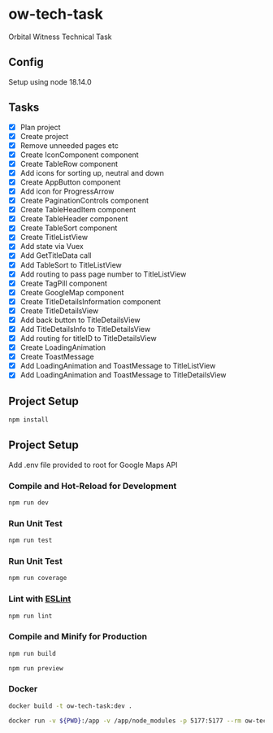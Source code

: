 # ow-tech-task

Orbital Witness Technical Task

## Config

Setup using node 18.14.0

## Tasks

- [x] Plan project
- [x] Create project
- [x] Remove unneeded pages etc
- [x] Create IconComponent component
- [x] Create TableRow component
- [x] Add icons for sorting up, neutral and down
- [x] Create AppButton component
- [x] Add icon for ProgressArrow
- [x] Create PaginationControls component
- [x] Create TableHeadItem component
- [x] Create TableHeader component
- [x] Create TableSort component
- [x] Create TitleListView
- [x] Add state via Vuex
- [x] Add GetTitleData call
- [x] Add TableSort to TitleListView
- [x] Add routing to pass page number to TitleListView
- [x] Create TagPill component
- [x] Create GoogleMap component
- [x] Create TitleDetailsInformation component
- [x] Create TitleDetailsView
- [x] Add back button to TitleDetailsView
- [x] Add TitleDetailsInfo to TitleDetailsView
- [x] Add routing for titleID to TitleDetailsView
- [x] Create LoadingAnimation
- [x] Create ToastMessage
- [x] Add LoadingAnimation and ToastMessage to TitleListView
- [x] Add LoadingAnimation and ToastMessage to TitleDetailsView

## Project Setup

```sh
npm install
```

## Project Setup

Add .env file provided to root for Google Maps API

### Compile and Hot-Reload for Development

```sh
npm run dev
```

### Run Unit Test

```sh
npm run test
```

### Run Unit Test

```sh
npm run coverage
```

### Lint with [ESLint](https://eslint.org/)

```sh
npm run lint
```

### Compile and Minify for Production

```sh
npm run build
```

```sh
npm run preview
```

### Docker

```sh
docker build -t ow-tech-task:dev .
```

```sh
docker run -v ${PWD}:/app -v /app/node_modules -p 5177:5177 --rm ow-tech-task:dev
```
